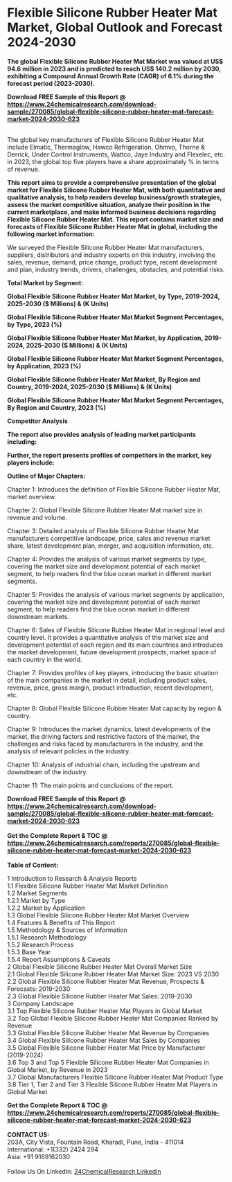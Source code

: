 <h1>Flexible Silicone Rubber Heater Mat Market, Global Outlook and Forecast 2024-2030</h1><p><strong>The global Flexible Silicone Rubber Heater Mat Market was valued at US$ 94.6 million in 2023 and is predicted to reach US$ 140.2 million by 2030, exhibiting a Compound Annual Growth Rate (CAGR) of 6.1% during the forecast period (2023-2030).</strong></p><p>
</p><p></p><div><b>Download FREE Sample of this Report @ 
            <a href="https://www.24chemicalresearch.com/download-sample/270085/global-flexible-silicone-rubber-heater-mat-forecast-market-2024-2030-623">
            https://www.24chemicalresearch.com/download-sample/270085/global-flexible-silicone-rubber-heater-mat-forecast-market-2024-2030-623</a></b></div><br><p>
</p><p>The global key manufacturers of Flexible Silicone Rubber Heater Mat include Elmatic, Thermaglow, Hawco Refrigeration, Ohmvo, Thorne &amp; Derrick, Under Control Instruments, Wattco, Jaye Industry and Flexelec, etc. in 2023, the global top five players have a share approximately % in terms of revenue.</p><p>
<strong>This report aims to provide a comprehensive presentation of the global market for Flexible Silicone Rubber Heater Mat, with both quantitative and qualitative analysis, to help readers develop business/growth strategies, assess the market competitive situation, analyze their position in the current marketplace, and make informed business decisions regarding Flexible Silicone Rubber Heater Mat. This report contains market size and forecasts of Flexible Silicone Rubber Heater Mat in global, including the following market information:</strong></p><p>
</p><p>
</p><p>We surveyed the Flexible Silicone Rubber Heater Mat manufacturers, suppliers, distributors and industry experts on this industry, involving the sales, revenue, demand, price change, product type, recent development and plan, industry trends, drivers, challenges, obstacles, and potential risks.</p><p>
<strong>Total Market by Segment:</strong></p><p>
<strong>Global Flexible Silicone Rubber Heater Mat Market, by Type, 2019-2024, 2025-2030 ($ Millions) &amp; (K Units)</strong></p><p>
<strong>Global Flexible Silicone Rubber Heater Mat Market Segment Percentages, by Type, 2023 (%)</strong></p><p>
</p><p>
<strong>Global Flexible Silicone Rubber Heater Mat Market, by Application, 2019-2024, 2025-2030 ($ Millions) &amp; (K Units)</strong></p><p>
<strong>Global Flexible Silicone Rubber Heater Mat Market Segment Percentages, by Application, 2023 (%)</strong></p><p>
</p><p>
<strong>Global Flexible Silicone Rubber Heater Mat Market, By Region and Country, 2019-2024, 2025-2030 ($ Millions) &amp; (K Units)</strong></p><p>
<strong>Global Flexible Silicone Rubber Heater Mat Market Segment Percentages, By Region and Country, 2023 (%)</strong></p><p>
</p><p>
<strong>Competitor Analysis</strong></p><p>
<strong>The report also provides analysis of leading market participants including:</strong></p><p>
</p><p>
<strong>Further, the report presents profiles of competitors in the market, key players include:</strong></p><p>
</p><p>
<strong>Outline of Major Chapters:</strong></p><p>
</p><p>Chapter 1: Introduces the definition of Flexible Silicone Rubber Heater Mat, market overview.</p><p>
Chapter 2: Global Flexible Silicone Rubber Heater Mat market size in revenue and volume.</p><p>
Chapter 3: Detailed analysis of Flexible Silicone Rubber Heater Mat manufacturers competitive landscape, price, sales and revenue market share, latest development plan, merger, and acquisition information, etc.</p><p>
Chapter 4: Provides the analysis of various market segments by type, covering the market size and development potential of each market segment, to help readers find the blue ocean market in different market segments.</p><p>
Chapter 5: Provides the analysis of various market segments by application, covering the market size and development potential of each market segment, to help readers find the blue ocean market in different downstream markets.</p><p>
Chapter 6: Sales of Flexible Silicone Rubber Heater Mat in regional level and country level. It provides a quantitative analysis of the market size and development potential of each region and its main countries and introduces the market development, future development prospects, market space of each country in the world.</p><p>
Chapter 7: Provides profiles of key players, introducing the basic situation of the main companies in the market in detail, including product sales, revenue, price, gross margin, product introduction, recent development, etc.</p><p>
Chapter 8: Global Flexible Silicone Rubber Heater Mat capacity by region &amp; country.</p><p>
Chapter 9: Introduces the market dynamics, latest developments of the market, the driving factors and restrictive factors of the market, the challenges and risks faced by manufacturers in the industry, and the analysis of relevant policies in the industry.</p><p>
Chapter 10: Analysis of industrial chain, including the upstream and downstream of the industry.</p><p>
Chapter 11: The main points and conclusions of the report.</p><div><b>Download FREE Sample of this Report @ 
            <a href="https://www.24chemicalresearch.com/download-sample/270085/global-flexible-silicone-rubber-heater-mat-forecast-market-2024-2030-623">
            https://www.24chemicalresearch.com/download-sample/270085/global-flexible-silicone-rubber-heater-mat-forecast-market-2024-2030-623</a></b></div><br><div><b>Get the Complete Report & TOC @ 
            <a href="https://www.24chemicalresearch.com/reports/270085/global-flexible-silicone-rubber-heater-mat-forecast-market-2024-2030-623">
            https://www.24chemicalresearch.com/reports/270085/global-flexible-silicone-rubber-heater-mat-forecast-market-2024-2030-623</a></b></div><br>
            <b>Table of Content:</b><p>1 Introduction to Research & Analysis Reports<br />
    1.1 Flexible Silicone Rubber Heater Mat Market Definition<br />
    1.2 Market Segments<br />
        1.2.1 Market by Type<br />
        1.2.2 Market by Application<br />
    1.3 Global Flexible Silicone Rubber Heater Mat Market Overview<br />
    1.4 Features & Benefits of This Report<br />
    1.5 Methodology & Sources of Information<br />
        1.5.1 Research Methodology<br />
        1.5.2 Research Process<br />
        1.5.3 Base Year<br />
        1.5.4 Report Assumptions & Caveats<br />
2 Global Flexible Silicone Rubber Heater Mat Overall Market Size<br />
    2.1 Global Flexible Silicone Rubber Heater Mat Market Size: 2023 VS 2030<br />
    2.2 Global Flexible Silicone Rubber Heater Mat Revenue, Prospects & Forecasts: 2019-2030<br />
    2.3 Global Flexible Silicone Rubber Heater Mat Sales: 2019-2030<br />
3 Company Landscape<br />
    3.1 Top Flexible Silicone Rubber Heater Mat Players in Global Market<br />
    3.2 Top Global Flexible Silicone Rubber Heater Mat Companies Ranked by Revenue<br />
    3.3 Global Flexible Silicone Rubber Heater Mat Revenue by Companies<br />
    3.4 Global Flexible Silicone Rubber Heater Mat Sales by Companies<br />
    3.5 Global Flexible Silicone Rubber Heater Mat Price by Manufacturer (2019-2024)<br />
    3.6 Top 3 and Top 5 Flexible Silicone Rubber Heater Mat Companies in Global Market, by Revenue in 2023<br />
    3.7 Global Manufacturers Flexible Silicone Rubber Heater Mat Product Type<br />
    3.8 Tier 1, Tier 2 and Tier 3 Flexible Silicone Rubber Heater Mat Players in Global Market<br />
    </p><div><b>Get the Complete Report & TOC @ 
            <a href="https://www.24chemicalresearch.com/reports/270085/global-flexible-silicone-rubber-heater-mat-forecast-market-2024-2030-623">
            https://www.24chemicalresearch.com/reports/270085/global-flexible-silicone-rubber-heater-mat-forecast-market-2024-2030-623</a></b></div><br><b>CONTACT US:</b><br>
            203A, City Vista, Fountain Road, Kharadi, Pune, India - 411014<br>
            International: +1(332) 2424 294<br>
            Asia: +91 9169162030 <br><br>
            Follow Us On LinkedIn: <a href="https://www.linkedin.com/company/24chemicalresearch/">24ChemicalResearch LinkedIn</a>